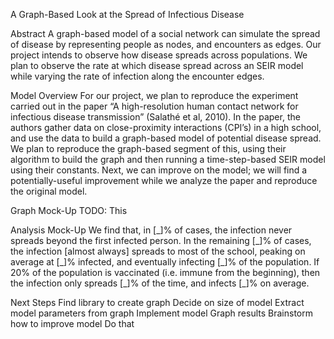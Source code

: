 A Graph-Based Look at the Spread of Infectious Disease

Abstract
A graph-based model of a social network can simulate the spread of disease by representing people as nodes, and encounters as edges. Our project intends to observe how disease spreads across populations. We plan to observe the rate at which disease spread across an SEIR model while varying the rate of infection along the encounter edges. 

Model Overview
For our project, we plan to reproduce the experiment carried out in the paper “A high-resolution human contact network for infectious disease transmission” (Salathé et al, 2010).  In the paper, the authors gather data on close-proximity interactions (CPI’s) in a high school, and use the data to build a graph-based model of potential disease spread.  We plan to reproduce the graph-based segment of this, using their algorithm to build the graph and then running a time-step-based SEIR model using their constants.  Next, we can improve on the model; we will find a potentially-useful improvement while we analyze the paper and reproduce the original model.

Graph Mock-Up
TODO: This

Analysis Mock-Up
We find that, in [\_]% of cases, the infection never spreads beyond the first infected person.  In the remaining [\_]% of cases, the infection [almost always] spreads to most of the school, peaking on average at [\_]% infected, and eventually infecting [\_]% of the population.  If 20% of the population is vaccinated (i.e. immune from the beginning), then the infection only spreads [\_]% of the time, and infects [\_]% on average.

Next Steps
Find library to create graph
Decide on size of model
Extract model parameters from graph
Implement model
Graph results
Brainstorm how to improve model
Do that
